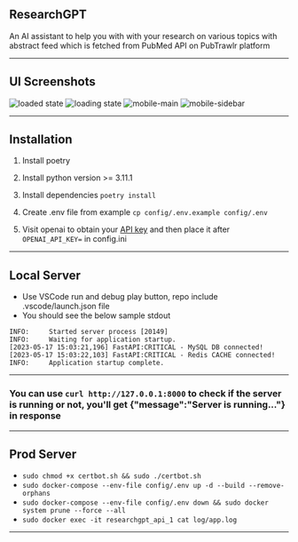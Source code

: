 ## ResearchGPT

An AI assistant to help you with with your research on various topics with abstract feed which is fetched from PubMed API on PubTrawlr platform

---

## UI Screenshots

![loaded state](https://github.com/gargmegham/ResearchGPT/assets/95271253/d28187c2-959b-4671-b27c-93a94ede20f5)
![loading state](https://github.com/gargmegham/ResearchGPT/assets/95271253/e7efbbda-e39a-45c8-a541-925fd8211d67)
![mobile-main](https://github.com/gargmegham/ResearchGPT/assets/95271253/6e3bbe63-bc4c-44c4-898c-e52d3bbddd59)
![mobile-sidebar](https://github.com/gargmegham/ResearchGPT/assets/95271253/62fdfdd0-f875-4d5a-bcb6-0e893c9c37e3)

---

## Installation

1. Install poetry

2. Install python version >= 3.11.1

3. Install dependencies `poetry install`

4. Create .env file from example `cp config/.env.example config/.env`

5. Visit openai to obtain your [API key](https://platform.openai.com/account/api-keys) and then place it after `OPENAI_API_KEY=` in config.ini

---

## Local Server

- Use VSCode run and debug play button, repo include .vscode/launch.json file
- You should see the below sample stdout

```
INFO:     Started server process [20149]
INFO:     Waiting for application startup.
[2023-05-17 15:03:21,196] FastAPI:CRITICAL - MySQL DB connected!
[2023-05-17 15:03:22,103] FastAPI:CRITICAL - Redis CACHE connected!
INFO:     Application startup complete.
```

---

### You can use `curl http://127.0.0.1:8000` to check if the server is running or not, you'll get {"message":"Server is running..."} in response

---

## Prod Server

- `sudo chmod +x certbot.sh && sudo ./certbot.sh`
- `sudo docker-compose --env-file config/.env up -d --build --remove-orphans`
- `sudo docker-compose --env-file config/.env down && sudo docker system prune --force --all`
- `sudo docker exec -it researchgpt_api_1 cat log/app.log`

---
